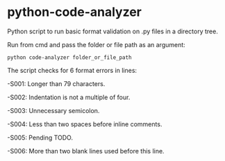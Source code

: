 # python-code-analyzer
 Python script to run basic format validation on .py files in a directory tree.


Run from cmd and pass the folder or file path as an argument:

```python code-analyzer folder_or_file_path```


The script checks for 6 format errors in lines:

-S001: Longer than 79 characters.

-S002: Indentation is not a multiple of four.

-S003: Unnecessary semicolon.

-S004: Less than two spaces before inline comments.

-S005: Pending TODO.

-S006: More than two blank lines used before this line.